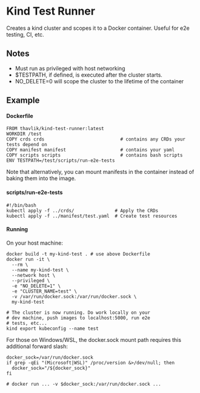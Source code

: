 # Kind Test Runner
Creates a kind cluster and scopes it to a Docker container. Useful for e2e testing, CI, etc.

## Notes
- Must run as privileged with host networking
- $TESTPATH, if defined, is executed after the cluster starts.
- NO_DELETE=0 will scope the cluster to the lifetime of the container

## Example
#### Dockerfile
```
FROM thavlik/kind-test-runner:latest
WORKDIR /test
COPY crds crds                            # contains any CRDs your tests depend on
COPY manifest manifest                    # contains your yaml
COPY scripts scripts                      # contains bash scripts
ENV TESTPATH=/test/scripts/run-e2e-tests
```
Note that alternatively, you can mount manifests in the container instead of baking them into the image.

#### scripts/run-e2e-tests
```
#!/bin/bash
kubectl apply -f ../crds/               # Apply the CRDs
kubectl apply -f ../manifest/test.yaml  # Create test resources
```

#### Running
On your host machine:
```
docker build -t my-kind-test . # use above Dockerfile
docker run -it \
  --rm \
  --name my-kind-test \
  --network host \
  --privileged \
  -e "NO_DELETE=1" \
  -e "CLUSTER_NAME=test" \
  -v /var/run/docker.sock:/var/run/docker.sock \
  my-kind-test

# The cluster is now running. Do work locally on your
# dev machine, push images to localhost:5000, run e2e
# tests, etc...
kind export kubeconfig --name test
```

For those on Windows/WSL, the docker.sock mount path requires this additional forward slash:
```
docker_sock=/var/run/docker.sock
if grep -qEi "(Microsoft|WSL)" /proc/version &>/dev/null; then
  docker_sock="/${docker_sock}"
fi

# docker run ... -v $docker_sock:/var/run/docker.sock ...
```
